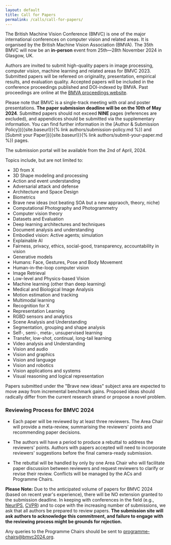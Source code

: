 ```yaml
---
layout: default
title: Call for Papers
permalink: /calls/call-for-papers/
---
```


<!--
<div class="row justify-content-md-center pb-2 ml-3 mr-3">
    <div class="col-12 col-md-8 col-lg-6">
            <picture>
                <img src="{{ site.baseurl }}/assets/images/layout/bmvc-logo.png" class="img-fluid rounded mx-auto d-block"  alt="BMVC 2021 Logo">
            </picture>
    </div>
</div>
-->

The British Machine Vision Conference (BMVC) is one of the major international conferences on computer vision and related areas. It is organised by the British Machine Vision Association (BMVA). The 35th BMVC will now be an **in-person** event from 25th—28th November 2024 in Glasgow, UK. 

Authors are invited to submit high-quality papers in image processing, computer vision, machine learning and related areas for BMVC 2023. Submitted papers will be refereed on originality, presentation, empirical results, and evaluation quality. Accepted papers will be included in the conference proceedings published and DOI-indexed by BMVA. Past proceedings are online at the [BMVA proceedings website](https://britishmachinevisionassociation.github.io/bmvc).

Please note that BMVC is a single-track meeting with oral and poster presentations. **The paper submission deadline will be on the 10th of May 2024**. Submitted papers should not exceed <b>NINE</b> pages (references are excluded), and appendices should be submitted via the supplementary information. You can find further information in the [Author & Submission Policy]({{site.baseurl}}{% link authors/submission-policy.md %}) and [Submit your Paper]({{site.baseurl}}{% link authors/submit-your-paper.md %}) pages.

The submission portal will be available from the 2nd of April, 2024.
<!-- <div class="row no-gutters pt-0 d-xs-block ">
    <div class="mb-1 pl-2 pr-2 mx-auto mx-sm-left col-xs-auto">
        <p style="text-align: center;"><a class="btn btn-primary" role="button" href="https://cmt3.research.microsoft.com/BMVC2023/">Submit your paper on CMT</a></p>
    </div>
    <div class="mb-1 pl-2 pr-2 mx-auto mx-sm-left col-xs-auto">
        <p style="text-align: center;"><a class="btn btn-primary" role="button" href="/authors/submit-your-paper/">Instructions for authors</a></p>
    </div>
</div> -->


Topics include, but are not limited to:

- 3D from X
- 3D Shape modeling and processing
- Action and event understanding
- Adversarial attack and defense
- Architecture and Space Design
- Biometrics
- Brave new ideas (not beating SOA but a new appraoch, theory, niche)
- Computational Photography and Photogrammetry
- Computer vision theory
- Datasets and Evaluation
- Deep learning architectures and techniques
- Document analysis and understanding
- Embodied vision: Active agents; simulation
- Explainable AI
- Fairness, privacy, ethics, social-good, transparency, accountability in vision
- Generative models
- Humans: Face, Gestures, Pose and Body Movement
- Human-in-the-loop computer vision
- Image Retrieval
- Low-level and Physics-based Vision
- Machine learning (other than deep learning)
- Medical and Biological Image Analysis
- Motion estimation and tracking
- Multimodal learning
- Recognition for X
- Representation Learning
- RGBD sensors and analytics
- Scene Analysis and Understanding
- Segmentation, grouping and shape analysis
- Self-, semi-, meta-, unsupervised learning
- Transfer, low-shot, continual, long-tail learning
- Video analysis and Understanding
- Vision and audio
- Vision and graphics
- Vision and language
- Vision and robotics
- Vision applications and systems
- Visual reasoning and logical representation

Papers submitted under the "Brave new ideas" subject area are expected to move away from incremental benchmark gains. Proposed ideas should radically differ from the current research strand or propose a novel problem.

### Reviewing Process for BMVC 2024

- Each paper will be reviewed by at least three reviewers. The Area Chair will provide a meta-review, summarising the reviewers' points and recommending paper decisions.

- The authors will have a period to produce a rebuttal to address the reviewers' points. Authors with papers accepted will need to incorporate reviewers' suggestions before the final camera-ready submission.

- The rebuttal will be handled by only by one Area Chair who will facilitate paper discussion between reviewers and request reviewers to clarify or revise their review. Conflicts will be managed by the ACs and Programme Chairs.

**Please Note:** Due to the anticipated volume of papers for BMVC 2024 (based on recent year's experience), there will be NO extension granted to the submission deadline. In keeping with conferences in the field (e.g., [NeurIPS](https://neurips.cc), [CVPR](https://cvpr2022.thecvf.com)) and to cope with the increasing number of submissions, we ask that all authors be prepared to review papers. **The submission site will ask authors to acknowledge this commitment, and failure to engage with the reviewing process might be grounds for rejection.**

Any queries to the Programme Chairs should be sent to [programme-chairs@bmvc2024.org](mailto:programme-chairs@bmvc2024.org).

